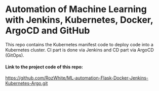 # Automation of Machine Learning with Jenkins, Kubernetes, Docker, ArgoCD and GitHub
This repo contains the Kubernetes manifest code to deploy code into a Kubernetes cluster. CI part is done via Jenkins and CD part via ArgoCD (GitOps).

#### Link to the project code of this repo: 
 <https://github.com/RozWhite/ML-automation-Flask-Docker-Jenkins-Kubernetes-Argo.git>